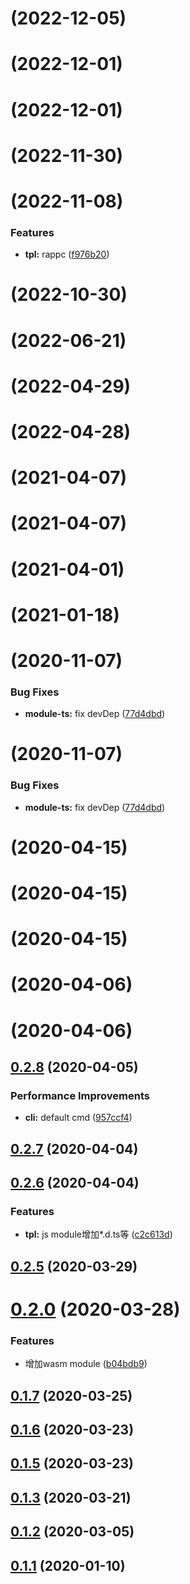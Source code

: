 # [](https://github.com/lamovv/ufly/compare/v0.7.25...v) (2022-12-05)



# [](https://github.com/lamovv/ufly/compare/v0.7.24...v) (2022-12-01)



# [](https://github.com/lamovv/ufly/compare/v0.7.23...v) (2022-12-01)



# [](https://github.com/lamovv/ufly/compare/v0.7.22...v) (2022-11-30)



# [](https://github.com/lamovv/ufly/compare/v0.7.19...v) (2022-11-08)


### Features

* **tpl:** rappc ([f976b20](https://github.com/lamovv/ufly/commit/f976b2093613a33172f9fffcad780a535e26a29f))



# [](https://github.com/lamovv/ufly/compare/v0.7.19...v) (2022-10-30)



# [](https://github.com/lamovv/ufly/compare/v0.7.17...v) (2022-06-21)



# [](https://github.com/lamovv/ufly/compare/v0.7.13...v) (2022-04-29)



# [](https://github.com/lamovv/ufly/compare/v0.7.10...v) (2022-04-28)



# [](https://github.com/lamovv/ufly/compare/v0.7.1...v) (2021-04-07)



# [](https://github.com/lamovv/ufly/compare/v0.7.1...v) (2021-04-07)



# [](https://github.com/lamovv/ufly/compare/v0.6.10...v) (2021-04-01)



# [](https://github.com/lamovv/ufly/compare/v0.6.7...v) (2021-01-18)



# [](https://github.com/lamovv/ufly/compare/v0.6.1...v) (2020-11-07)


### Bug Fixes

* **module-ts:** fix devDep ([77d4dbd](https://github.com/lamovv/ufly/commit/77d4dbdcfb8fad4c64b376e2f17450440a7a4cef))



# [](https://github.com/lamovv/ufly/compare/v0.6.1...v) (2020-11-07)


### Bug Fixes

* **module-ts:** fix devDep ([77d4dbd](https://github.com/lamovv/ufly/commit/77d4dbdcfb8fad4c64b376e2f17450440a7a4cef))



<a name=""></a>
# [](https://github.com/lamovv/ufly/compare/v0.3.4...v) (2020-04-15)



<a name=""></a>
# [](https://github.com/lamovv/ufly/compare/v0.3.3...v) (2020-04-15)



<a name=""></a>
# [](https://github.com/lamovv/ufly/compare/v0.3.2...v) (2020-04-15)



# [](https://github.com/lamovv/ufly/compare/v0.2.8...v) (2020-04-06)



# [](https://github.com/lamovv/ufly/compare/v0.2.8...v) (2020-04-06)



## [0.2.8](https://github.com/lamovv/ufly/compare/v0.2.7...v0.2.8) (2020-04-05)


### Performance Improvements

* **cli:** default cmd ([957ccf4](https://github.com/lamovv/ufly/commit/957ccf45b7a3c7ffba3a1e9e599fa779a0ecf354))



## [0.2.7](https://github.com/lamovv/ufly/compare/v0.2.6...v0.2.7) (2020-04-04)



## [0.2.6](https://github.com/lamovv/ufly/compare/v0.2.5...v0.2.6) (2020-04-04)


### Features

* **tpl:** js module增加*.d.ts等 ([c2c613d](https://github.com/lamovv/ufly/commit/c2c613da79212562c7f478ba9401cf6504c3afff))



## [0.2.5](https://github.com/lamovv/ufly/compare/v0.2.0...v0.2.5) (2020-03-29)



# [0.2.0](https://github.com/lamovv/ufly/compare/v0.1.7...v0.2.0) (2020-03-28)


### Features

* 增加wasm module ([b04bdb9](https://github.com/lamovv/ufly/commit/b04bdb9b8abdcfb50bf6fb416de66026fe28c548))



## [0.1.7](https://github.com/lamovv/ufly/compare/v0.1.6...v0.1.7) (2020-03-25)



## [0.1.6](https://github.com/lamovv/ufly/compare/v0.1.5...v0.1.6) (2020-03-23)



## [0.1.5](https://github.com/lamovv/ufly/compare/v0.1.3...v0.1.5) (2020-03-23)



## [0.1.3](https://github.com/lamovv/ufly/compare/v0.1.2...v0.1.3) (2020-03-21)



## [0.1.2](https://github.com/lamovv/ufly/compare/v0.1.1...v0.1.2) (2020-03-05)



## [0.1.1](https://github.com/lamovv/ufly/compare/v0.1.0...v0.1.1) (2020-01-10)




